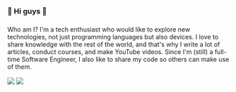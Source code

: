 ### 👋 Hi guys 👋
###
Who am I?
I'm a tech enthusiast who would like to explore new technologies, not just programming languages but also devices. I love to share knowledge with the rest of the world, and that's why I write a lot of articles, conduct courses, and make YouTube videos. Since I'm (still) a full-time Software Engineer, I also like to share my code so others can make use of them.

<!--
**SenuraUpeshKumara/SenuraUpeshKumara** is a ✨ _special_ ✨ repository because its `README.md` (this file) appears on your GitHub profile.

Here are some ideas to get you started:

- 🔭 I’m currently working on ...
- 🌱 I’m currently learning ...
- 👯 I’m looking to collaborate on ...
- 🤔 I’m looking for help with ...
- 💬 Ask me about ...
- 📫 How to reach me: ...
- 😄 Pronouns: ...
- ⚡ Fun fact: ...
-->

<img align="center" src="https://github-readme-stats.vercel.app/api?
username=SenuraUpeshKumara&show_icons=true&include_all_commits=true&theme=dracula"/>
<img align="center" src="https://github-readme-stats.vercel.app/api/top-langs/?
username=SenuraUpeshKumara&&exclude_repo=SenuraUpeshKumara&layout=compact&theme=dracula"/>


